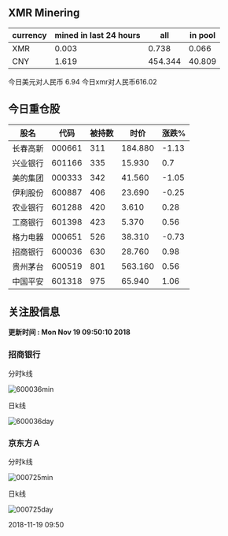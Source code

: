 ## XMR Minering

|currency|mined in last 24 hours|all|in pool|
|---|---|---|---|
|XMR|0.003|0.738|0.066|
|CNY|1.619|454.344|40.809|

今日美元对人民币 6.94	今日xmr对人民币616.02


## 今日重仓股 

|股名|代码|被持数|时价|涨跌%|
|---|---|---|---|---|
|长春高新|000661|311|184.880|-1.13|
|兴业银行|601166|335|15.930|0.7|
|美的集团|000333|342|41.560|-1.05|
|伊利股份|600887|406|23.690|-0.25|
|农业银行|601288|420|3.610|0.28|
|工商银行|601398|423|5.370|0.56|
|格力电器|000651|526|38.310|-0.73|
|招商银行|600036|630|28.760|0.98|
|贵州茅台|600519|801|563.160|0.56|
|中国平安|601318|975|65.940|1.06|

## 关注股信息
**更新时间 : Mon Nov 19 09:50:10 2018**
### 招商银行 
分时k线

![600036min](http://image.sinajs.cn/newchart/min/n/sh600036.gif)

日k线

![600036day](http://image.sinajs.cn/newchart/daily/n/sh600036.gif)

### 京东方Ａ 
分时k线

![000725min](http://image.sinajs.cn/newchart/min/n/sz000725.gif)

日k线

![000725day](http://image.sinajs.cn/newchart/daily/n/sz000725.gif)

2018-11-19 09:50